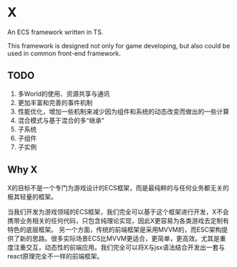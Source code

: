 # X

An ECS framework written in TS.

This framework is designed not only for game developing, but also could be used in common front-end framework.

## TODO
1. 多World的使用、资源共享与通讯
2. 更加丰富和完善的事件机制
3. 性能优化，增加一些机制来减少因为组件和系统的动态改变而做出的一些计算
4. 混合模式与基于混合的多“继承”
5. 子系统
6. 子组件
7. 子实例

## Why X
X的目标不是一个专门为游戏设计的ECS框架，而是最纯粹的与任何业务都无关的极其轻量的框架。

当我们开发为游戏领域的ECS框架，我们完全可以基于这个框架进行开发，X不会携带业务相关的任何代码，只包含纯理论实现，因此X更容易为各类游戏去定制有特色的底层框架。
另一个方面，传统的前端框架是采用MVVM的，而ESC架构提供了新的思路。很多实际场景ECS比MVVM更适合，更简单，更高效。尤其是重度注重交互，动态性的前端应用。我们完全可以将X与jsx语法结合开发出一套与react原理完全不一样的前端框架。
